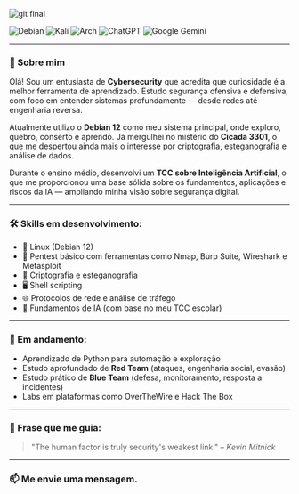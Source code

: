 ![git final](https://github.com/user-attachments/assets/c2bbf0b2-7adc-437e-b40d-21021ee74f29)

![Debian](https://img.shields.io/badge/Debian-D70A53?style=for-the-badge&logo=debian&logoColor=white)
![Kali](https://img.shields.io/badge/Kali-268BEE?style=for-the-badge&logo=kalilinux&logoColor=white)
![Arch](https://img.shields.io/badge/Arch%20Linux-1793D1?logo=arch-linux&logoColor=fff&style=for-the-badge)
![ChatGPT](https://img.shields.io/badge/chatGPT-74aa9c?style=for-the-badge&logo=openai&logoColor=white)
![Google Gemini](https://img.shields.io/badge/google%20gemini-8E75B2?style=for-the-badge&logo=google%20gemini&logoColor=white)

---

### 🧠 Sobre mim

Olá! Sou um entusiasta de **Cybersecurity** que acredita que curiosidade é a melhor ferramenta de aprendizado. Estudo segurança ofensiva e defensiva, com foco em entender sistemas profundamente — desde redes até engenharia reversa.

Atualmente utilizo o **Debian 12** como meu sistema principal, onde exploro, quebro, conserto e aprendo. Já mergulhei no mistério do **Cicada 3301**, o que me despertou ainda mais o interesse por criptografia, esteganografia e análise de dados.

Durante o ensino médio, desenvolvi um **TCC sobre Inteligência Artificial**, o que me proporcionou uma base sólida sobre os fundamentos, aplicações e riscos da IA — ampliando minha visão sobre segurança digital.

---

### 🛠️ Skills em desenvolvimento:

* 🐧 Linux (Debian 12)
* 🔐 Pentest básico com ferramentas como Nmap, Burp Suite, Wireshark e Metasploit
* 🧬 Criptografia e esteganografia
* 🖥️ Shell scripting
* 🌐 Protocolos de rede e análise de tráfego
* 🤖 Fundamentos de IA (com base no meu TCC escolar)

---

### 🚧 Em andamento:

* Aprendizado de Python para automação e exploração
* Estudo aprofundado de **Red Team** (ataques, engenharia social, evasão)
* Estudo prático de **Blue Team** (defesa, monitoramento, resposta a incidentes)
* Labs em plataformas como OverTheWire e Hack The Box

---

### 📜 Frase que me guia:

> "The human factor is truly security's weakest link." – *Kevin Mitnick*

---

### 📫 Me envie uma mensagem.
